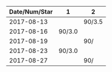 Date/Num/Star   | 1      | 2      |      
----------------|--------|--------|
2017-08-13      |        | 90/3.5 | 
2017-08-16      | 90/3.0 |        | 
2017-08-19      |        | 90/    | 
2017-08-23      | 90/3.0 |        | 
2017-08-27      |        | 90/    | 
